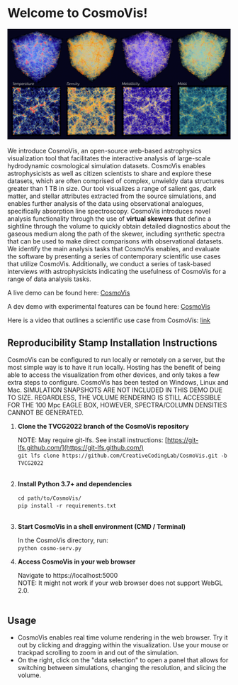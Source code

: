 # Welcome to CosmoVis!

![screenshot of cosmovis](screenshot.png)

We introduce CosmoVis, an open-source web-based astrophysics visualization tool that facilitates the interactive analysis of large-scale hydrodynamic cosmological simulation datasets. CosmoVis enables astrophysicists as well as citizen scientists to share and explore these datasets, which are often comprised of complex, unwieldy data structures greater than 1 TB in size. Our tool visualizes a range of salient gas, dark matter, and stellar attributes extracted from the source simulations, and enables further analysis of the data using observational analogues, specifically absorption line spectroscopy. CosmoVis introduces novel analysis functionality through the use of **virtual skewers** that define a sightline through the volume to quickly obtain detailed diagnostics about the gaseous medium along the path of the skewer, including synthetic spectra that can be used to make direct comparisons with observational datasets. We identify the main analysis tasks that CosmoVis enables, and evaluate the software by presenting a series of contemporary scientific use cases that utilize CosmoVis. Additionally, we conduct a series of task-based interviews with astrophysicists indicating the usefulness of CosmoVis for a range of data analysis tasks.

A live demo can be found here: [CosmoVis](http://cosmovis.nrp-nautilus.io)

A dev demo with experimental features can be found here: [CosmoVis](http://cosmovis-dev.nrp-nautilus.io)

Here is a video that outlines a scientific use case from CosmoVis: [link](https://drive.google.com/file/d/1CPoEFf4xyQHr0zxEZMu_VgkT2a0_Nfme/view?usp=sharing)

## Reproducibility Stamp Installation Instructions

CosmoVis can be configured to run locally or remotely on a server, but the most simple way is to have it run locally. Hosting has the benefit of being able to access the visualization from other devices, and only takes a few extra steps to configure. CosmoVis has been tested on Windows, Linux and Mac. SIMULATION SNAPSHOTS ARE NOT INCLUDED IN THIS DEMO DUE TO SIZE. REGARDLESS, THE VOLUME RENDERING IS STILL ACCESSIBLE FOR THE 100 Mpc EAGLE BOX, HOWEVER, SPECTRA/COLUMN DENSITIES CANNOT BE GENERATED.

1.  **Clone the TVCG2022 branch of the CosmoVis repository**  

    NOTE: May require git-lfs. See install instructions: [https://git-lfs.github.com/](https://git-lfs.github.com/)        
    `git lfs clone https://github.com/CreativeCodingLab/CosmoVis.git -b TVCG2022`  
     
2.  **Install Python 3.7+ and dependencies**  
      
    `cd path/to/CosmoVis/`  
    `pip install -r requirements.txt`  
     
3.  **Start CosmoVis in a shell environment (CMD / Terminal)**  
      
    In the CosmoVis directory, run:  
    `python cosmo-serv.py`
     
4.  **Access CosmoVis in your web browser**  
      
    Navigate to https://localhost:5000  
    NOTE: It might not work if your web browser does not support WebGL 2.0.  
     

## Usage

*   CosmoVis enables real time volume rendering in the web browser. Try it out by clicking and dragging within the visualization. Use your mouse or trackpad scrolling to zoom in and out of the simulation.
*   On the right, click on the "data selection" to open a panel that allows for switching between simulations, changing the resolution, and slicing the volume.
